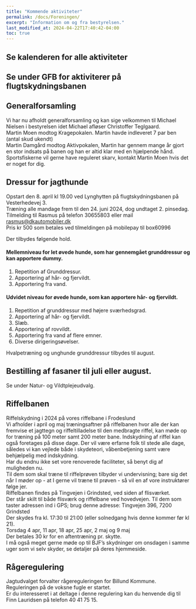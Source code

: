 ```yaml
---
title: "Kommende aktiviteter"
permalink: /docs/Foreningen/
excerpt: "Information om og fra bestyrelsen."
last_modified_at: 2024-04-22T17:40:42-04:00
toc: true
---
```

## Se kalenderen for alle aktiviteter

## Se under GFB for aktiviterer på flugtskydningsbanen

## Generalforsamling
Vi har nu afholdt generalforsamling og kan sige velkommen til Michael Nielsen i bestyrelsen idet Michael afløser Christoffer Teglgaard.   
Martin Moen modtog Kragepokalen. Martin havde indleveret 7 par ben (antal skud ukendt)   
Martin Damgård modtog Aktivpokalen, Martin har gennem mange år gjort en stor indsats på banen og han er altid klar med en hjælpende hånd.   
Sportsfiskerne vil gerne have reguleret skarv, kontakt Martin Moen hvis det er noget for dig.
## Dressur for jagthunde
Opstart den 8. april kl 19.00 ved Lynghytten på flugtskydningsbanen på Vesterhedevej 3.   
Træning alle mandage frem til den 24. juni 2024, dog undtaget 2. pinsedag.    
Tilmelding til Rasmus på telefon 30655803 eller mail rasmus@dkautomobiler.dk   
Pris kr 500 som betales ved tilmeldingen på mobilepay til box60996   
    
Der tilbydes følgende hold.     
#### Mellemniveau for let øvede hunde, som har gennemgået grunddressur og kan apportere dummy.  
1. Repetition af Grunddressur.
2. Apportering af hår- og fjervildt.
3. Apportering fra vand.
    
#### Udvidet niveau for øvede hunde, som kan apportere hår- og fjervildt.
1. Repetition af grunddressur med højere sværhedsgrad.
2. Apportering af hår- og fjervildt.
3. Slæb.
4. Apportering af rovvildt.
5. Apportering fra vand af flere emner.
6. Diverse dirigeringsøvelser.
    
Hvalpetræning og unghunde grunddressur tilbydes til august.  
## Bestilling af fasaner til juli eller august.
Se under Natur- og Vildtplejeudvalg.

## Riffelbanen
Riffelskydning i 2024 på vores riffelbane i Frodeslund      
Vi afholder i april og maj træningsaftner på riffelbanen hvor alle der kan fremvise et jagttegn og riffeltilladelse til den medbragte riffel, kan møde op for træning på 100 meter samt 200 meter bane. Indskydning af riffel kan også foretages på disse dage. Der vil være erfarne folk til stede alle dage, således vi kan vejlede både i skydeteori, våbenbetjening samt være behjælpelig med indskydning.    
Har du endnu ikke set vore renoverede faciliteter, så benyt dig af muligheden nu.    
Til dem som skal træne til riffelprøven tilbyder vi undervisning; bare sig det når I møder op - at I gerne vil træne til prøven - så vil en af vore instruktører følge jer.    
Riffelbanen findes på Tingvejen i Grindsted, ved siden af flisværket.    
Der står skilt til både flisværk og riffelbane ved hovedvejen. Til dem som taster adressen ind i GPS; brug denne adresse: Tingvejen 396, 7200 Grindsted   
Der skydes fra kl. 17:30 til 21:00 (eller solnedgang hvis denne kommer før kl 21).   
Torsdag 4 apr, 11 apr, 18 apr, 25 apr, 2 maj og 9 maj   
Der betales 30 kr for en aftentræning pr. skytte.   
I må også meget gerne møde op til BJF’s skydninger om onsdagen i samme uger som vi selv skyder, se detaljer på deres hjemmeside.
## Rågeregulering 
Jagtudvalget forvalter rågereguleringen for Billund Kommune.    
Reguleringen på de voksne fugle er startet.   
Er du interesseret i at deltage i denne regulering kan du henvende dig til Finn Lauridsen på telefon 40 41 75 15.
